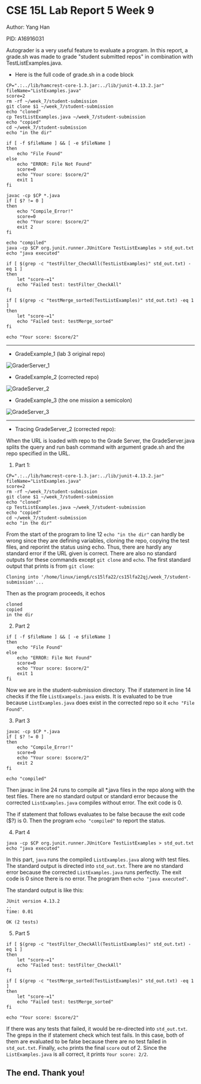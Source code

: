 # CSE 15L Lab Report 5 Week 9

Author: Yang Han

PID: A16916031

Autograder is a very useful feature to evaluate a program. In this report, a grade.sh was made to grade "student submitted repos" in combination with TestListExamples.java.

* Here is the full code of grade.sh in a code block

```
CP=".:../lib/hamcrest-core-1.3.jar:../lib/junit-4.13.2.jar"
fileName="ListExamples.java"
score=2
rm -rf ~/week_7/student-submission
git clone $1 ~/week_7/student-submission
echo "cloned"
cp TestListExamples.java ~/week_7/student-submission
echo "copied"
cd ~/week_7/student-submission
echo "in the dir"

if [ -f $fileName ] && [ -e $fileName ]
then
    echo "File Found"
else
    echo "ERROR: File Not Found"
    score=0
    echo "Your score: $score/2"
    exit 1
fi

javac -cp $CP *.java
if [ $? != 0 ]
then
    echo "Compile_Error!"
    score=0
    echo "Your score: $score/2"
    exit 2
fi

echo "compiled"
java -cp $CP org.junit.runner.JUnitCore TestListExamples > std_out.txt
echo "java executed"

if [ $(grep -c "testFilter_CheckAll(TestListExamples)" std_out.txt) -eq 1 ]
then
    let "score-=1"
    echo "Failed test: testFilter_CheckAll"
fi

if [ $(grep -c "testMerge_sorted(TestListExamples)" std_out.txt) -eq 1 ]
then
    let "score-=1"
    echo "Failed test: testMerge_sorted"
fi

echo "Your score: $score/2"
```

---

* GradeExample_1 (lab 3 original repo)

![GraderServer_1](https://TonyYangHan.github.io/cse15l-lab-reports/GradeServer_1.png)

* GradeExample_2 (corrected repo)

![GradeServer_2](https://TonyYangHan.github.io/cse15l-lab-reports/GradeServer_2.png)

* GradeExample_3 (the one mission a semicolon)

![GradeServer_3](https://TonyYangHan.github.io/cse15l-lab-reports/GradeServer_3.png)

---

* Tracing GradeServer_2 (corrected repo):

When the URL is loaded with repo to the Grade Server, the GradeServer.java splits the query and run bash command with argument grade.sh and the repo specified in the URL.

1. Part 1:

```
CP=".:../lib/hamcrest-core-1.3.jar:../lib/junit-4.13.2.jar"
fileName="ListExamples.java"
score=2
rm -rf ~/week_7/student-submission
git clone $1 ~/week_7/student-submission
echo "cloned"
cp TestListExamples.java ~/week_7/student-submission
echo "copied"
cd ~/week_7/student-submission
echo "in the dir"
```

From the start of the program to line 12 `echo "in the dir"` can hardly be wrong since they are defining variables, cloning the repo, copying the test files, and reporint the status using echo. Thus, there are hardly any standard error if the URL given is correct. There are also no standard outputs for these commands except `git clone` and `echo`. The first standard output that prints is from `git clone`:

```
Cloning into '/home/linux/ieng6/cs15lfa22/cs15lfa22qj/week_7/student-submission'...
```

Then as the program proceeds, it echos

```
cloned
copied
in the dir
```

2. Part 2

```
if [ -f $fileName ] && [ -e $fileName ]
then
    echo "File Found"
else
    echo "ERROR: File Not Found"
    score=0
    echo "Your score: $score/2"
    exit 1
fi
```

Now we are in the student-submission directory. The if statement in line 14 checks if the file `ListExampels.java` exists. It is evaluated to be true because `ListExamples.java` does exist in the corrected repo so it `echo "File Found"`.

3. Part 3

```
javac -cp $CP *.java
if [ $? != 0 ]
then
    echo "Compile_Error!"
    score=0
    echo "Your score: $score/2"
    exit 2
fi

echo "compiled"
```

Then javac in line 24 runs to compile all *.java files in the repo along with the test files. There are no standard output or standard error because the corrected `ListExamples.java` compiles without error. The exit code is 0.

The if statement that follows evaluates to be false because the exit code ($?) is 0. Then the program `echo "compiled"` to report the status.

4. Part 4

```
java -cp $CP org.junit.runner.JUnitCore TestListExamples > std_out.txt
echo "java executed"
```

In this part, `java` runs the compiled `ListExamples.java` along with test files. The standard output is directed into `std_out.txt`. There are no standard error because the corrected `ListExamples.java` runs perfectly. The exit code is 0 since there is no error. The program then `echo "java executed"`.

The standard output is like this:

```
JUnit version 4.13.2
..
Time: 0.01

OK (2 tests)
```

5. Part 5

```
if [ $(grep -c "testFilter_CheckAll(TestListExamples)" std_out.txt) -eq 1 ]
then
    let "score-=1"
    echo "Failed test: testFilter_CheckAll"
fi

if [ $(grep -c "testMerge_sorted(TestListExamples)" std_out.txt) -eq 1 ]
then
    let "score-=1"
    echo "Failed test: testMerge_sorted"
fi

echo "Your score: $score/2"
```

If there was any tests that failed, it would be re-directed into `std_out.txt`. The greps in the if statement check which test fails. In this case, both of them are evaluated to be false because there are no test failed in `std_out.txt`. Finally, `echo` prints the final `score` out of 2. Since the `ListExamples.java` is all correct, it prints `Your score: 2/2`.


## The end. Thank you!



